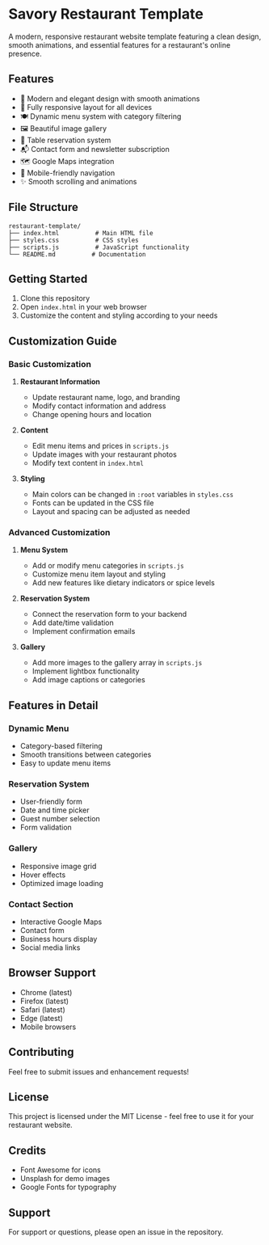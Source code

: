 # Savory Restaurant Template

A modern, responsive restaurant website template featuring a clean design, smooth animations, and essential features for a restaurant's online presence.

## Features

- 🎨 Modern and elegant design with smooth animations
- 📱 Fully responsive layout for all devices
- 🍽️ Dynamic menu system with category filtering
- 🖼️ Beautiful image gallery
- 📅 Table reservation system
- 📬 Contact form and newsletter subscription
- 🗺️ Google Maps integration
- 📱 Mobile-friendly navigation
- ✨ Smooth scrolling and animations

## File Structure

```
restaurant-template/
├── index.html          # Main HTML file
├── styles.css          # CSS styles
├── scripts.js          # JavaScript functionality
└── README.md          # Documentation
```

## Getting Started

1. Clone this repository
2. Open `index.html` in your web browser
3. Customize the content and styling according to your needs

## Customization Guide

### Basic Customization

1. **Restaurant Information**
   - Update restaurant name, logo, and branding
   - Modify contact information and address
   - Change opening hours and location

2. **Content**
   - Edit menu items and prices in `scripts.js`
   - Update images with your restaurant photos
   - Modify text content in `index.html`

3. **Styling**
   - Main colors can be changed in `:root` variables in `styles.css`
   - Fonts can be updated in the CSS file
   - Layout and spacing can be adjusted as needed

### Advanced Customization

1. **Menu System**
   - Add or modify menu categories in `scripts.js`
   - Customize menu item layout and styling
   - Add new features like dietary indicators or spice levels

2. **Reservation System**
   - Connect the reservation form to your backend
   - Add date/time validation
   - Implement confirmation emails

3. **Gallery**
   - Add more images to the gallery array in `scripts.js`
   - Implement lightbox functionality
   - Add image captions or categories

## Features in Detail

### Dynamic Menu
- Category-based filtering
- Smooth transitions between categories
- Easy to update menu items

### Reservation System
- User-friendly form
- Date and time picker
- Guest number selection
- Form validation

### Gallery
- Responsive image grid
- Hover effects
- Optimized image loading

### Contact Section
- Interactive Google Maps
- Contact form
- Business hours display
- Social media links

## Browser Support

- Chrome (latest)
- Firefox (latest)
- Safari (latest)
- Edge (latest)
- Mobile browsers

## Contributing

Feel free to submit issues and enhancement requests!

## License

This project is licensed under the MIT License - feel free to use it for your restaurant website.

## Credits

- Font Awesome for icons
- Unsplash for demo images
- Google Fonts for typography

## Support

For support or questions, please open an issue in the repository.